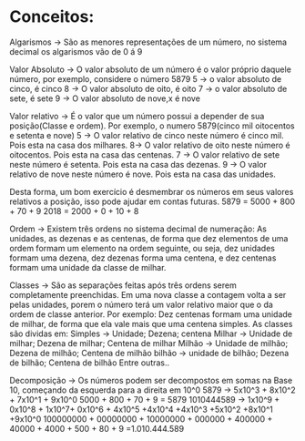 # Conceitos:

Algarismos -> São as menores representações de um número, no sistema decimal os algarismos vão de 0 á 9

Valor Absoluto -> O valor absoluto de um número é o valor próprio daquele número, por exemplo, considere o número 5879
	5 -> o valor absoluto de cinco, é cinco
	8 -> O valor absoluto de oito, é oito
	7 -> o valor absoluto de sete, é sete
	9 -> O valor absoluto de nove,x é nove

Valor relativo -> É o valor que um número possui a depender de sua posição(Classe e ordem). Por exemplo, o numero 5879(cinco mil oitocentos e setenta e nove)
	5 -> O valor relativo de cinco neste número é cinco mil. Pois esta na casa dos milhares.
	8-> O valor relativo de oito neste número é oitocentos. Pois esta na casa das centenas.
	7 -> O valor relativo de sete neste número é setenta. Pois esta na casa das dezenas.
	9 -> O valor relativo de nove neste número é nove. Pois esta na casa das unidades.

Desta forma, um bom exercício é desmembrar os números em seus valores relativos a posição, isso pode ajudar em contas futuras.
	5879 = 5000 + 800 + 70 + 9
	2018 = 2000 + 0 + 10 + 8

Ordem -> Existem três ordens no sistema decimal de numeração: As unidades, as dezenas e as centenas, de forma que dez elementos de uma ordem formam um elemento na ordem seguinte, ou seja, dez unidades formam uma dezena, dez dezenas forma uma centena, e dez centenas formam uma unidade da classe de milhar.

Classes -> São as separações feitas após três ordens serem completamente preenchidas. Em uma nova classe a contagem volta a ser pelas unidades, porem o número terá um valor relativo maior que o da ordem de classe anterior. Por exemplo: Dez centenas formam uma unidade de milhar, de forma que ela vale mais que uma centena simples. As classes são dividas em:
	Simples -> Unidade; Dezena; centena
	Milhar -> Unidade de milhar; Dezena de milhar; Centena de milhar
	Milhão -> Unidade de milhão; Dezena de milhão; Centena de milhão
	bilhão -> unidade de bilhão; Dezena de bilhão; Centena de bilhão
	Entre outras..

Decomposição -> Os números podem ser decompostos em somas na Base 10, começando da esquerda para a direita em 10^0
	5879 -> 5x10^3 + 8x10^2 + 7x10^1 + 9x10^0
		5000 + 800 + 70 + 9 = 5879
	1010444589 -> 1x10^9 + 0x10^8 + 1x10^7+ 0x10^6 + 4x10^5 +4x10^4 +4x10^3 +5x10^2 +8x10^1 +9x10^0
		100000000 + 00000000 + 10000000 + 000000 + 400000 + 40000 + 4000 + 500 + 80 + 9 =1.010.444.589


